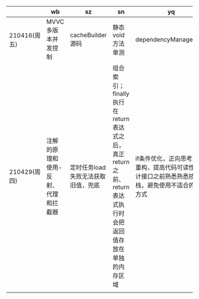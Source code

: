 |              | wb                                  | sz                                 | sn                                                           | yq                                                           |
| ------------ | ----------------------------------- | ---------------------------------- | ------------------------------------------------------------ | ------------------------------------------------------------ |
| 210416(周五) | MVVC多版本并发控制                  | cacheBuilder源码                   | 静态void方法单测                                             | dependencyManagement                                         |
| 210429(周四) | 注解的原理和使用-反射、代理和拦截器 | 定时任务load失败无法获取旧值，兜底 | 组合索引；finally执行在return  表达式之后，真正return之前、return表达式执行时会把返回值存放在单独的内存区域 | if条件优化，正向思考逆向重构，提高代码可读性；设计接口之前熟悉熟悉技术栈，避免使用不适合的交互方式 |
|              |                                     |                                    |                                                              |                                                              |

